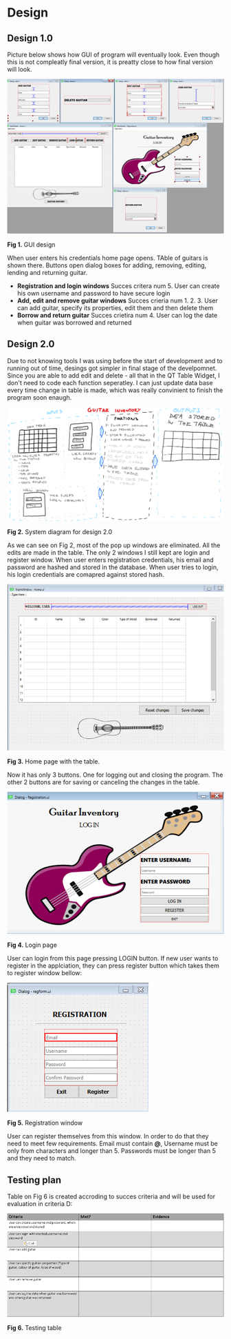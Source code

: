 Design
===================

## Design 1.0
Picture below shows how GUI of program will eventually look. Even though this is not compleatly final version, it is preatty close to how final version will look.

![GUI design](GUIdesign.png)

**Fig 1.** GUI design

When user enters his credentials home page opens. TAble of guitars is shown there. Buttons open dialog boxes for adding, removing, editing, lending and returning guitar.
* **Registration and login windows** Succes critera num 5. User can create his own username and password to have secure login
* **Add, edit and remove guitar windows** Succes crieria num 1. 2. 3. User can add guitar, specify its properties, edit them and then delete them
* **Borrow and return guitar** Succes crietira num 4. User can log the date when guitar was borrowed and returned

## Design 2.0
Due to not knowing tools I was using before the start of development and to running out of time, desings got simpler in final stage of the develpomnet. Since you are able to add edit and delete - all that in the QT Table Widget, I don't need to code each function seperatley. I can just update data base every time change in table is made, which was really convinient to finish the program soon enaugh.

![System diagram](systemdiagram.png)

**Fig 2.** System diagram for design 2.0

As we can see on Fig 2, most of the pop up windows are eliminated. All the edits are made in the table. The only 2 windows I still kept are login and register window. When user enters registration credentials, his email and password are hashed and stored in the database. When user tries to login, his login credentials are comapred against stored hash.

![Home](table.png)

**Fig 3.** Home page with the table.

Now it has only 3 buttons. One for logging out and closing the program. The other 2 buttons are for saving or canceling the changes in the table.

![Login](login.png)

**Fig 4.** Login page

User can login from this page pressing LOGIN button. If new user wants to register in the applciation, they can press register button which takes them to register window bellow:

![Registration](register.png)

**Fig 5.** Registration window

User can register themselves from this window. In order to do that they need to meet few requirements. Email must contain **@**, Username must be only from characters and longer than 5. Passwords must be longer than 5 and they need to match.

## Testing plan
Table on Fig 6 is created accroding to succes criteria and will be used for evaluation in criteria D:

![Testing.png](Testing.png)

**Fig 6.** Testing table
